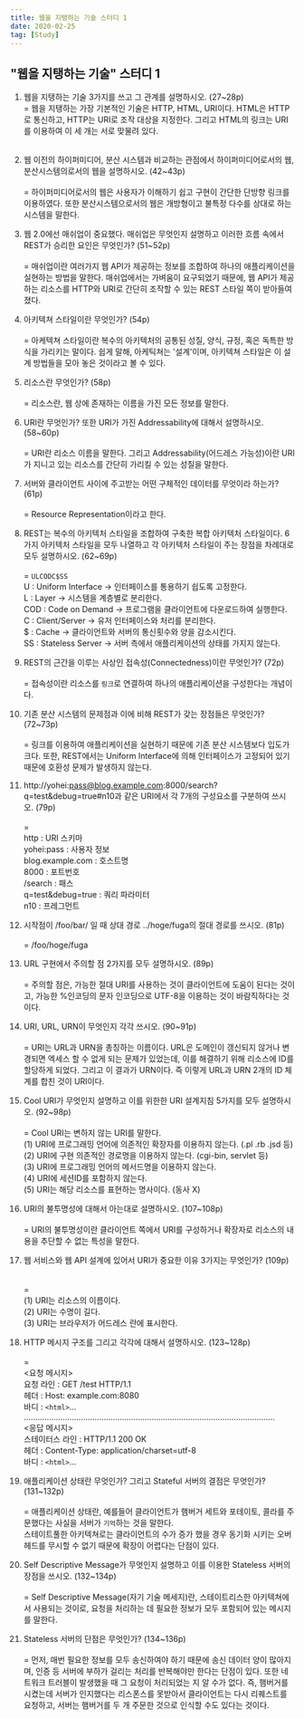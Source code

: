 ```yaml
---
title: 웹을 지탱하는 기술 스터디 1
date: 2020-02-25
tag: [Study]
---
```


## "웹을 지탱하는 기술" 스터디 1

1. 웹을 지탱하는 기술 3가지를 쓰고 그 관계를 설명하시오. (27~28p)  
  = 웹을 지탱하는 가장 기본적인 기술은 HTTP, HTML, URI이다. HTML은 HTTP로 통신하고, HTTP는 URI로 조작 대상을 지정한다. 그리고 HTML의 링크는 URI를 이용하여 이 세 개는 서로 맞물려 있다. <br><br>

2. 웹 이전의 하이퍼미디어, 분산 시스템과 비교하는 관점에서 하이퍼미디어로서의 웹, 분산시스템의로서의 웹을 설명하시오. (42~43p)  <br><br>
  = 하이퍼미디어로서의 웹은 사용자가 이해하기 쉽고 구현이 간단한 단방향 링크를 이용하였다. 또한 분산시스템으로서의 웹은 개방형이고 불특정 다수를 상대로 하는 시스템을 말한다.

3. 웹 2.0에선 매쉬업이 중요했다. 매쉬업은 무엇인지 설명하고 이러한 흐름 속에서 REST가 승리한 요인은 무엇인가? (51~52p)  <br><br>
  = 매쉬업이란 여러가지 웹 API가 제공하는 정보를 조합하여 하나의 애플리케이션을 실현하는 방법을 말한다. 매쉬업에서는 가벼움이 요구되었기 때문에, 웹 API가 제공하는 리소스를 HTTP와 URI로 간단히 조작할 수 있는 REST 스타일 쪽이 받아들여졌다.

4. 아키텍쳐 스타일이란 무엇인가? (54p)  <br><br>
  = 아케텍쳐 스타일이란 복수의 아키텍처의 공통된 성질, 양식, 규정, 혹은 독특한 방식을 가리키는 말이다. 쉽게 말해, 아케틱쳐는 '설계'이며, 아키텍쳐 스타일은 이 설계 방법들을 모아 놓은 것이라고 볼 수 있다.

5. 리소스란 무엇인가? (58p)  <br><br>
  = 리소스란, 웹 상에 존재하는 이름을 가진 모든 정보를 말한다.

6. URI란 무엇인가? 또한 URI가 가진 Addressability에 대해서 설명하시오. (58~60p)  <br><br>
  = URI란 리소스 이름을 말한다. 그리고 Addressability(어드레스 가능성)이란 URI가 지니고 있는 리소스를 간단히 가리킬 수 있는 성질을 말한다.

7. 서버와 클라이언트 사이에 주고받는 어떤 구체적인 데이터를 무엇이라 하는가? (61p)  <br><br>
  = Resource Representation이라고 한다.

8. REST는 복수의 아키텍처 스타일을 조합하여 구축한 복합 아키텍처 스타일이다. 6가지 아키텍처 스타일을 모두 나열하고 각 아키텍처 스타일이 주는 장점을 차례대로 모두 설명하시오. (62~69p)  <br><br>
  = `ULCODC$SS`  
  U : Uniform Interface -> 인터페이스를 통용하기 쉽도록 고정한다.  
  L : Layer -> 시스템을 계층별로 분리한다.  
  COD : Code on Demand -> 프로그램을 클라이언트에 다운로드하여 실행한다.  
  C : Client/Server -> 유저 인터페이스와 처리를 분리한다.  
  $ : Cache -> 클라이언트와 서버의 통신횟수와 양을 감소시킨다.  
  SS : Stateless Server -> 서버 측에서 애플리케이션의 상태를 가지지 않는다.  

9. REST의 근간을 이루는 사상인 접속성(Connectedness)이란 무엇인가? (72p)  <br><br>
  = 접속성이란 리소스를 `링크`로 연결하여 하나의 애플리케이션을 구성한다는 개념이다.

10. 기존 분산 시스템의 문제점과 이에 비해 REST가 갖는 장점들은 무엇인가? (72~73p) <br><br> 
  = 링크를 이용하여 애플리케이션을 실현하기 때문에 기존 분산 시스템보다 입도가 크다. 또한, REST에서는 Uniform Interface에 의해 인터페이스가 고정되어 있기 때문에 호환성 문제가 발생하지 않는다.

11. http://yohei:pass@blog.example.com:8000/search?q=test&debug=true#n10과 같은 URI에서 각 7개의 구성요소를 구분하여 쓰시오. (79p)  <br><br>
  =  
  http : URI 스키마  
  yohei:pass : 사용자 정보  
  blog.example.com : 호스트명  
  8000 : 포트번호  
  /search : 패스  
  q=test&debug=true : 쿼리 파라미터  
  n10 : 프레그먼트

12. 시작점이 /foo/bar/ 일 때 상대 경로 ../hoge/fuga의 절대 경로를 쓰시오. (81p)  <br><br>
  = /foo/hoge/fuga

13. URL 구현에서 주의할 점 2가지를 모두 설명하시오. (89p)  <br><br>
  = 주의할 점은, 가능한 절대 URI를 사용하는 것이 클라이언트에 도움이 된다는 것이고, 가능한 %인코딩의 문자 인코딩으로 UTF-8을 이용하는 것이 바람직하다는 것이다.

14. URI, URL, URN이 무엇인지 각각 쓰시오. (90~91p)  <br><br>
  = URI는 URL과 URN을 총칭하는 이름이다. URL은 도메인이 갱신되지 않거나 변경되면 엑세스 할 수 없게 되는 문제가 있었는데, 이를 해결하기 위해 리소스에 ID를 할당하게 되었다. 그리고 이 결과가 URN이다. 즉 이렇게 URL과 URN 2개의 ID 체계를 합친 것이 URI이다.

15. Cool URI가 무엇인지 설명하고 이를 위한한 URI 설계지침 5가지를 모두 설명하시오. (92~98p)  <br><br>
  = Cool URI는 변하지 않는 URI를 말한다.  
  (1) URI에 프로그래밍 언어에 의존적인 확장자를 이용하지 않는다. (.pl .rb .jsd 등)  
  (2) URI에 구현 의존적인 경로명을 이용하지 않는다. (cgi-bin, servlet 등)  
  (3) URI에 프로그래밍 언어의 메서드명을 이용하지 않는다.  
  (4) URI에 세션ID를 포함하지 않는다.  
  (5) URI는 해당 리소스를 표현하는 명사이다. (동사 X)

16. URI의 불투명성에 대해서 아는대로 설명하시오. (107~108p)  <br><br>
  = URI의 불투명성이란 클라이언트 쪽에서 URI를 구성하거나 확장자로 리소스의 내용을 추단할 수 없는 특성을 말한다.

17. 웹 서비스와 웹 API 설계에 있어서 URI가 중요한 이유 3가지는 무엇인가? (109p)<br><br>  
  =  
  (1) URI는 리소스의 이름이다.  
  (2) URI는 수명이 길다.  
  (3) URI는 브라우저가 어드레스 란에 표시한다.  

18. HTTP 메시지 구조를 그리고 각각에 대해서 설명하시오. (123~128p)  <br><br>
  =  
  <요청 메시지>  
  요청 라인 : GET /test HTTP/1.1  
  헤더 : Host: example.com:8080  
  바디 : `<html>`...  
  ..............................................................................................................  
  <응답 메시지>  
  스테이터스 라인 : HTTP/1.1 200 OK  
  헤더 : Content-Type: application/charset=utf-8  
  바디 : `<html>`...

19. 애플리케이션 상태란 무엇인가? 그리고 Stateful 서버의 결점은 무엇인가? (131~132p)  <br><br>
  = 애플리케이션 상태란, 예를들어 클라이언트가 햄버거 세트와 포테이토, 콜라를 주문했다는 사실을 서버가 `기억`하는 것을 말한다.  
  스테이트풀한 아키텍쳐로는 클라이언트의 수가 증가 했을 경우 동기화 시키는 오버헤드를 무시할 수 없기 때문에 확장이  어렵다는 단점이 있다.

20. Self Descriptive Message가 무엇인지 설명하고 이를 이용한 Stateless 서버의 장점을 쓰시오. (132~134p)  <br><br>
  = Self Descriptive Message(자기 기술 메세지)란, 스테이트리스한 아키텍쳐에서 사용되는 것이로, 요청을 처리하는 데 필요한 정보가 모두 포함되어 있는 메시지를 말한다.

21. Stateless 서버의 단점은 무엇인가? (134~136p)  <br><br>
  = 먼저, 매번 필요한 정보를 모두 송신하여야 하기 때문에 송신 데이터 양이 많아지며, 인증 등 서버에 부하가 걸리는 처리를 반복해야만 한다는 단점이 있다. 또한 네트워크 트러블이 발생했을 때 그 요청이 처리되었는 지 알 수가 없다. 즉, 햄버거를 시켰는데 서버가 인지했다는 리스폰스를 못받아서 클라이언트는 다시 리퀘스트를 요청하고, 서버는 햄버거를 두 개 주문한 것으로 인식할 수도 있다는 것이다.
